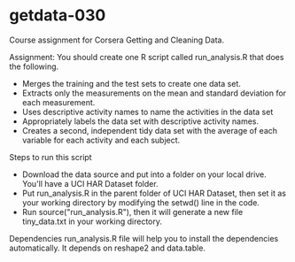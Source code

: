 # getdata-030
Course assignment for Corsera Getting and Cleaning Data.

Assignment: You should create one R script called run_analysis.R that does the following.
- Merges the training and the test sets to create one data set.
- Extracts only the measurements on the mean and standard deviation for each measurement.
- Uses descriptive activity names to name the activities in the data set
- Appropriately labels the data set with descriptive activity names.
- Creates a second, independent tidy data set with the average of each variable for each activity and each subject.

Steps to run this script
- Download the data source and put into a folder on your local drive. You'll have a UCI HAR Dataset folder.
- Put run_analysis.R in the parent folder of UCI HAR Dataset, then set it as your working directory by modifying the setwd() line in the code.
- Run source("run_analysis.R"), then it will generate a new file tiny_data.txt in your working directory.

Dependencies
run_analysis.R file will help you to install the dependencies automatically. It depends on reshape2 and data.table.
